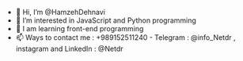 - 👋 Hi, I’m @HamzehDehnavi
- 👀 I’m interested in JavaScript and Python programming
- 🌱 I am learning front-end programming
- 📫 Ways to contact me : +989152511240 - Telegram : @info_Netdr , instagram and LinkedIn : @Netdr

<!---
HamzehDehnavi/HamzehDehnavi is a ✨ special ✨ repository because its `README.md` (this file) appears on your GitHub profile.
You can click the Preview link to take a look at your changes.
--->
